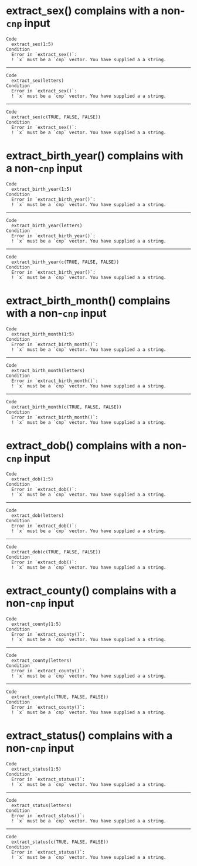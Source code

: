 # extract_sex() complains with a non-`cnp` input

    Code
      extract_sex(1:5)
    Condition
      Error in `extract_sex()`:
      ! `x` must be a `cnp` vector. You have supplied a a string.

---

    Code
      extract_sex(letters)
    Condition
      Error in `extract_sex()`:
      ! `x` must be a `cnp` vector. You have supplied a a string.

---

    Code
      extract_sex(c(TRUE, FALSE, FALSE))
    Condition
      Error in `extract_sex()`:
      ! `x` must be a `cnp` vector. You have supplied a a string.

# extract_birth_year() complains with a non-`cnp` input

    Code
      extract_birth_year(1:5)
    Condition
      Error in `extract_birth_year()`:
      ! `x` must be a `cnp` vector. You have supplied a a string.

---

    Code
      extract_birth_year(letters)
    Condition
      Error in `extract_birth_year()`:
      ! `x` must be a `cnp` vector. You have supplied a a string.

---

    Code
      extract_birth_year(c(TRUE, FALSE, FALSE))
    Condition
      Error in `extract_birth_year()`:
      ! `x` must be a `cnp` vector. You have supplied a a string.

# extract_birth_month() complains with a non-`cnp` input

    Code
      extract_birth_month(1:5)
    Condition
      Error in `extract_birth_month()`:
      ! `x` must be a `cnp` vector. You have supplied a a string.

---

    Code
      extract_birth_month(letters)
    Condition
      Error in `extract_birth_month()`:
      ! `x` must be a `cnp` vector. You have supplied a a string.

---

    Code
      extract_birth_month(c(TRUE, FALSE, FALSE))
    Condition
      Error in `extract_birth_month()`:
      ! `x` must be a `cnp` vector. You have supplied a a string.

# extract_dob() complains with a non-`cnp` input

    Code
      extract_dob(1:5)
    Condition
      Error in `extract_dob()`:
      ! `x` must be a `cnp` vector. You have supplied a a string.

---

    Code
      extract_dob(letters)
    Condition
      Error in `extract_dob()`:
      ! `x` must be a `cnp` vector. You have supplied a a string.

---

    Code
      extract_dob(c(TRUE, FALSE, FALSE))
    Condition
      Error in `extract_dob()`:
      ! `x` must be a `cnp` vector. You have supplied a a string.

# extract_county() complains with a non-`cnp` input

    Code
      extract_county(1:5)
    Condition
      Error in `extract_county()`:
      ! `x` must be a `cnp` vector. You have supplied a a string.

---

    Code
      extract_county(letters)
    Condition
      Error in `extract_county()`:
      ! `x` must be a `cnp` vector. You have supplied a a string.

---

    Code
      extract_county(c(TRUE, FALSE, FALSE))
    Condition
      Error in `extract_county()`:
      ! `x` must be a `cnp` vector. You have supplied a a string.

# extract_status() complains with a non-`cnp` input

    Code
      extract_status(1:5)
    Condition
      Error in `extract_status()`:
      ! `x` must be a `cnp` vector. You have supplied a a string.

---

    Code
      extract_status(letters)
    Condition
      Error in `extract_status()`:
      ! `x` must be a `cnp` vector. You have supplied a a string.

---

    Code
      extract_status(c(TRUE, FALSE, FALSE))
    Condition
      Error in `extract_status()`:
      ! `x` must be a `cnp` vector. You have supplied a a string.

